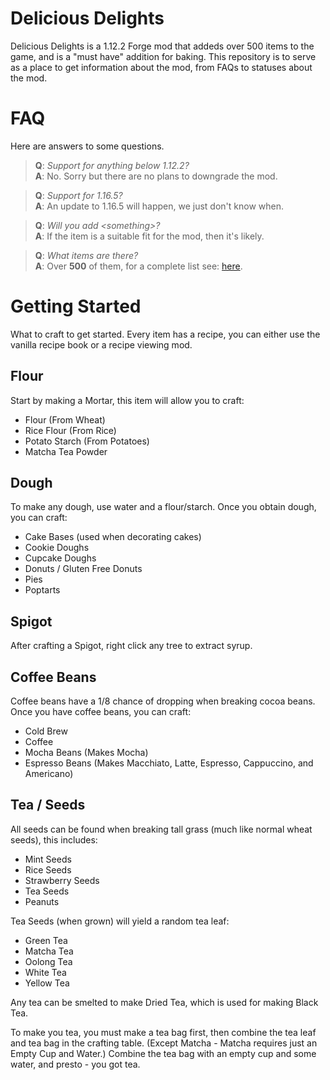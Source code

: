 # Delicious Delights
Delicious Delights is a 1.12.2 Forge mod that addeds over 500 items to the game, and is a "must have" addition for baking.
This repository is to serve as a place to get information about the mod, from FAQs to statuses about the mod.

FAQ
=================
Here are answers to some questions.

>**Q**: _Support for anything below 1.12.2?_<br />**A**: No. Sorry but there are no plans to downgrade the mod.

>**Q**: _Support for 1.16.5?_<br />**A**: An update to 1.16.5 will happen, we just don't know when.

>**Q**: _Will you add \<something\>?_<br/>**A**: If the item is a suitable fit for the mod, then it's likely.

>**Q**: _What items are there?_<br/>**A**: Over **500** of them, for a complete list see: [here](https://github.com/Kakalavala/deliciousdelights-info/blob/main/item-list.md).

Getting Started
=================
What to craft to get started. Every item has a recipe, you can either use the vanilla recipe book or a recipe viewing mod.

Flour
------
Start by making a Mortar, this item will allow you to craft:
* Flour (From Wheat)
* Rice Flour (From Rice)
* Potato Starch (From Potatoes)
* Matcha Tea Powder

Dough
-----
To make any dough, use water and a flour/starch. Once you obtain dough, you can craft:
* Cake Bases (used when decorating cakes)
* Cookie Doughs
* Cupcake Doughs
* Donuts / Gluten Free Donuts
* Pies
* Poptarts

Spigot
------
After crafting a Spigot, right click any tree to extract syrup.

Coffee Beans
------
Coffee beans have a 1/8 chance of dropping when breaking cocoa beans. Once you have coffee beans, you can craft:
* Cold Brew
* Coffee
* Mocha Beans (Makes Mocha)
* Espresso Beans (Makes Macchiato, Latte, Espresso, Cappuccino, and Americano)

Tea / Seeds
---
All seeds can be found when breaking tall grass (much like normal wheat seeds), this includes:
* Mint Seeds
* Rice Seeds
* Strawberry Seeds
* Tea Seeds
* Peanuts

Tea Seeds (when grown) will yield a random tea leaf:
* Green Tea
* Matcha Tea
* Oolong Tea
* White Tea
* Yellow Tea

Any tea can be smelted to make Dried Tea, which is used for making Black Tea.

To make you tea, you must make a tea bag first, then combine the tea leaf and tea bag in the crafting table. (Except Matcha - Matcha requires just an Empty Cup and Water.) Combine the tea bag with an empty cup and some water, and presto - you got tea.
